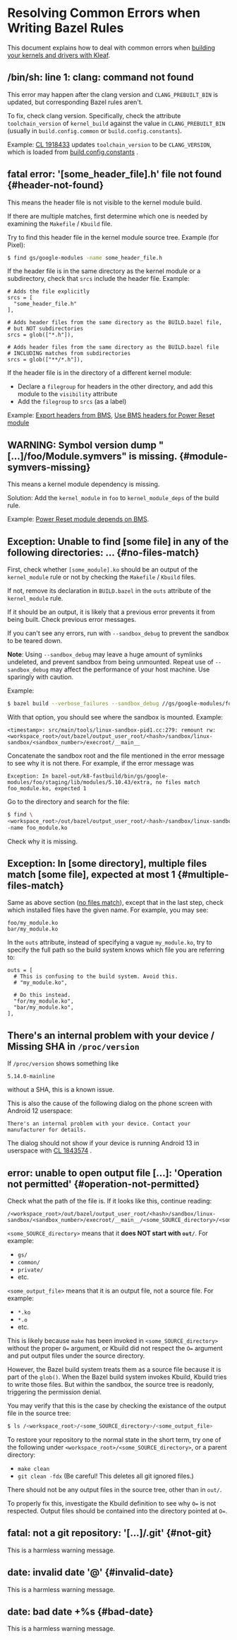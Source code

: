 # Resolving Common Errors when Writing Bazel Rules

This document explains how to deal with common errors when
[building your kernels and drivers with Kleaf](impl.md).

## /bin/sh: line 1: clang: command not found

This error may happen after the clang version and `CLANG_PREBUILT_BIN` is
updated, but corresponding Bazel rules aren't.

To fix, check clang version. Specifically, check the attribute
`toolchain_version` of `kernel_build` against the value in `CLANG_PREBUILT_BIN`
(usually in `build.config.common` or `build.config.constants`).

Example:
[CL 1918433](https://android-review.googlesource.com/c/kernel/common/+/1918433/3/BUILD.bazel)
updates `toolchain_version` to be `CLANG_VERSION`, which is loaded from
[build.config.constants](https://android-review.googlesource.com/c/kernel/common/+/1918432/3/build.config.constants)
.

## fatal error: '[some\_header\_file].h' file not found {#header-not-found}

This means the header file is not visible to the kernel module build.

If there are multiple matches, first determine which one is needed by examining
the `Makefile` / `Kbuild` file.

Try to find this header file in the kernel module source tree. Example (for
Pixel):

```sh
$ find gs/google-modules -name some_header_file.h
```

If the header file is in the same directory as the kernel module or a
subdirectory, check that `srcs` include the header file. Example:

```bazel
# Adds the file explicitly
srcs = [
  "some_header_file.h"
],

# Adds header files from the same directory as the BUILD.bazel file,
# but NOT subdirectories
srcs = glob(["*.h"]),

# Adds header files from the same directory as the BUILD.bazel file
# INCLUDING matches from subdirectories
srcs = glob(["**/*.h"]),
```

If the header file is in the directory of a different kernel module:

*   Declare a `filegroup` for headers in the other directory, and add this
    module to the `visibility` attribute
*   Add the `filegroup` to `srcs` (as a label)

Example:
[Export headers from BMS](https://android.googlesource.com/kernel/google-modules/bms/+/refs/heads/android-gs-raviole-mainline/BUILD.bazel),
[Use BMS headers for Power Reset module](https://android.googlesource.com/kernel/google-modules/power/reset/+/refs/heads/android-gs-raviole-mainline/BUILD.bazel)

## WARNING: Symbol version dump "[...]/foo/Module.symvers" is missing. {#module-symvers-missing}

This means a kernel module dependency is missing.

Solution: Add the `kernel_module` in `foo` to `kernel_module_deps` of the build
rule.

Example:
[Power Reset module depends on BMS](https://android.googlesource.com/kernel/google-modules/power/reset/+/refs/heads/android-gs-raviole-mainline/BUILD.bazel).

## Exception: Unable to find \[some file\] in any of the following directories: ... {#no-files-match}

First, check whether `[some_module].ko` should be an output of the
`kernel_module` rule or not by checking the `Makefile` / `Kbuild` files.

If not, remove its declaration in `BUILD.bazel` in the `outs` attribute of the
`kernel_module` rule.

If it should be an output, it is likely that a previous error prevents it from
being built. Check previous error messages.

If you can't see any errors, run with `--sandbox_debug` to prevent the sandbox
to be teared down.

**Note**: Using `--sandbox_debug` may leave a huge amount of symlinks undeleted,
and prevent sandbox from being unmounted. Repeat use of `--sandbox_debug` may
affect the performance of your host machine. Use sparingly with caution.

Example:

```sh
$ bazel build --verbose_failures --sandbox_debug //gs/google-modules/foo/..
```

With that option, you should see where the sandbox is mounted. Example:

```
<timestamp>: src/main/tools/linux-sandbox-pid1.cc:279: remount rw: <workspace_root>/out/bazel/output_user_root/<hash>/sandbox/linux-sandbox/<sandbox_number>/execroot/__main__
```

Concatenate the sandbox root and the file mentioned in the error message to see
why it is not there. For example, if the error message was

```
Exception: In bazel-out/k8-fastbuild/bin/gs/google-modules/foo/staging/lib/modules/5.10.43/extra, no files match foo_module.ko, expected 1
```

Go to the directory and search for the file:

```sh
$ find \
<workspace_root>/out/bazel/output_user_root/<hash>/sandbox/linux-sandbox/<sandbox_number>/execroot/__main__/bazel-out/k8-fastbuild/bin/private/google-modules/foo/staging/lib/modules/5.10.43/extra \
-name foo_module.ko
```

Check why it is missing.

## Exception: In \[some directory\], multiple files match \[some file\], expected at most 1 {#multiple-files-match}

Same as above section ([no files match](#no-files-match)), except that in the
last step, check which installed files have the given name. For example, you may
see:

```
foo/my_module.ko
bar/my_module.ko
```

In the `outs` attribute, instead of specifying a vague `my_module.ko`, try to
specify the full path so the build system knows which file you are referring to:

```bazel
outs = [
  # This is confusing to the build system. Avoid this.
  # "my_module.ko",

  # Do this instead.
  "for/my_module.ko",
  "bar/my_module.ko",
],
```

## There's an internal problem with your device / Missing SHA in `/proc/version`

If `/proc/version` shows something like

```
5.14.0-mainline
```

without a SHA, this is a known issue.

[comment]: <> (Bug 202077908)

This is also the cause of the following dialog on the phone screen with Android
12 userspace:

```
There's an internal problem with your device. Contact your manufacturer for details.
```

The dialog should not show if your device is running Android 13 in userspace
with
[CL 1843574](https://android-review.googlesource.com/c/platform/system/libvintf/+/1843574/)
.

## error: unable to open output file [...]: 'Operation not permitted' {#operation-not-permitted}

Check what the path of the file is. If it looks like this, continue reading:

```text
/<workspace_root>/out/bazel/output_user_root/<hash>/sandbox/linux-sandbox/<sandbox_number>/execroot/__main__/<some_SOURCE_directory>/<some_output_file>
```

`<some_SOURCE_directory>` means that it **does NOT start with `out/`**. For
example:

*   `gs/`
*   `common/`
*   `private/`
*   etc.

`<some_output_file>` means that it is an output file, not a source file. For
example:

*   `*.ko`
*   `*.o`
*   etc.

This is likely because `make` has been invoked in `<some_SOURCE_directory>`
without the proper `O=` argument, or Kbuild did not respect the `O=` argument
and put output files under the source directory.

However, the Bazel build system treats them as a source file because it is part
of the `glob()`. When the Bazel build system invokes Kbuild, Kbuild tries to
write those files. But within the sandbox, the source tree is readonly,
triggering the permission denial.

You may verify that this is the case by checking the existance of the output
file in the source tree:

```sh
$ ls /<workspace_root>/<some_SOURCE_directory>/<some_output_file>
```

To restore your repository to the normal state in the short term, try one of the
following under `<workspace_root>/<some_SOURCE_directory>`, or a parent
directory:

*   `make clean`
*   `git clean -fdx` (Be careful! This deletes all git ignored files.)

There should not be any output files in the source tree, other than in `out/`.

To properly fix this, investigate the Kbuild definition to see why `O=` is not
respected. Output files should be contained into the directory pointed at `O=`.

## fatal: not a git repository: '[...]/.git' {#not-git}

This is a harmless warning message.

[comment]: <> (Bug 194427140)

## date: invalid date '@' {#invalid-date}

This is a harmless warning message.

[comment]: <> (Bug 194427140)

## date: bad date +%s {#bad-date}

This is a harmless warning message.

[comment]: <> (Bug 194427140)
